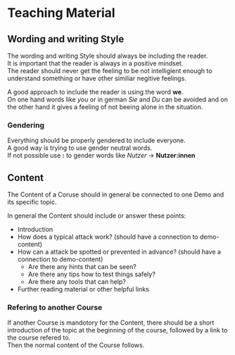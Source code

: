 # Teaching Material

## Wording and writing Style

The wording and writing Style should always be including the reader.  
It is important that the reader is always in a positive mindset.  
The reader should never get the feeling to be not intelligient enough to understand something or have other similiar negitive feelings.  

A good approach to include the reader is using the word **we**.  
On one hand words like *you* or in german *Sie* and *Du* can be avoided and on the other hand it gives a feeling of not beeing alone in the situation.  

### Gendering

Everything should be properly gendered to include everyone.  
A good way is trying to use gender neutral words.  
If not possible use **:** to gender words like *Nutzer* -> **Nutzer:innen**  

## Content

The Content of a Coruse should in general be connected to one Demo and its specific topic.  

In general the Content should include or answer these points:  
- Introduction
- How does a typical attack work? (should have a connection to demo-content)
- How can a attack be spotted or prevented in advance? (should have a connection to demo-content)
    - Are there any hints that can be seen?
    - Are there any tips how to test things safely?
    - Are there any tools that can help?
- Further reading material or other helpful links

### Refering to another Course

If another Course is mandotory for the Content, there should be a short introduction of the topic at the beginning of the course, followed by a link to the course refered to.  
Then the normal content of the Course follows.  